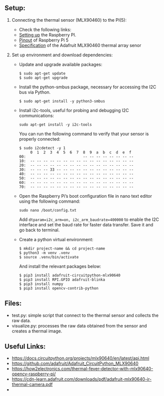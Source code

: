 ## Setup:

1. Connecting the thermal sensor (MLX90460) to the PI(5):
    - Check the following links:
    - [Setting up](https://www.raspberrypi.com/documentation/computers/getting-started.html) the Raspberry PI.
    - [Pinout](https://www.hackatronic.com/raspberry-pi-5-pinout-specifications-pricing-a-complete-guide/) of Raspberry Pi 5
    - [Specification](https://cdn-learn.adafruit.com/downloads/pdf/adafruit-mlx90640-ir-thermal-camera.pdf) of the Adafruit MLX90460 thermal array senor

2. Set up environment and download dependencies:
    
    - Update and upgrade available packages:
        ```
        $ sudo apt-get update
        $ sudo apt-get upgrade
        ```

    - Install the python-smbus package, necessary for accessing the I2C bus via Python.
        ```
        $ sudo apt-get install -y python3-smbus
        ```
    
    - Install i2c-tools, useful for probing and debugging I2C communications:
        ```
        sudo apt-get install -y i2c-tools
        ```
        You can run the following command to verify that your sensor is properly connected:
        ```
        $ sudo i2cdetect -y 1
             0  1  2  3  4  5  6  7  8  9  a  b  c  d  e  f
        00:                          -- -- -- -- -- -- -- --    
        10:  -- -- -- -- -- -- -- -- -- -- -- -- -- -- -- --
        20:  -- -- -- -- -- -- -- -- -- -- -- -- -- -- -- --
        30:  -- -- -- 33 -- -- -- -- -- -- -- -- -- -- -- --
        40:  -- -- -- -- -- -- -- -- -- -- -- -- -- -- -- --
        50:  -- -- -- -- -- -- -- -- -- -- -- -- -- -- -- --
        60:  -- -- -- -- -- -- -- -- -- -- -- -- -- -- -- --
        70:  -- -- -- -- -- -- -- -- -- -- -- -- -- -- -- --
        ```
    
    - Open the Raspberry Pi’s boot configuration file in nano text editor using the following command:
        ```
        sudo nano /boot/config.txt
        ```
        Add `dtparam=i2c_arm=on, i2c_arm_baudrate=400000` to enable the I2C interface and set the baud rate for faster data transfer. Save it and go back to terminal.
    
    - Create a python virtual environment:
        ```
        $ mkdir project-name && cd project-name
        $ python3 -m venv .venv
        $ source .venv/bin/activate
        ```
        And install the relevant packages below:
        ```
        $ pip3 install adafruit-circuitpython-mlx90640
        $ pip3 install RPI.GPIO adafruit-blinka
        $ pip3 install numpy
        $ pip3 install opencv-contrib-python
        ```
## Files:
- test.py: simple script that connect to the thermal sensor and collects the raw data.
- visualize.py: processes the raw data obtained from the sensor and creates a thermal image.

## Useful Links:
- https://docs.circuitpython.org/projects/mlx90640/en/latest/api.html
- https://github.com/adafruit/Adafruit_CircuitPython_MLX90640
- https://how2electronics.com/thermal-fever-detector-with-mlx90640-opencv-raspberry-pi/
- https://cdn-learn.adafruit.com/downloads/pdf/adafruit-mlx90640-ir-thermal-camera.pdf
- 
